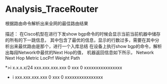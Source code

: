 # Analysis_TraceRouter
根据路由命令解析出来全网的最佳路由结果

描述： 在Cisco机型在进行下发show bgp命令的时候会显示当前当前机器中储存的所有的下一跳信息，
其中包含了最优的信息，显示的行数过多，需要在其中分析出来最优路由是那个，进行一个入库总结
在设备上执行show bgp的命令，解析出每段Network中最优的Next Hop的值，
机器返回信息如下所示，
Network          Next Hop            Metric LocPrf Weight Path

  *>i x.x.x.x/24   xxx.xxx.xxx.xxx      0     xxx      0     xxxxxxxxxxxxxxxx
  * i              xxx.xxx.xxx.xxx      0     xxx      0     xxxxxxxxxxxxxxxx
